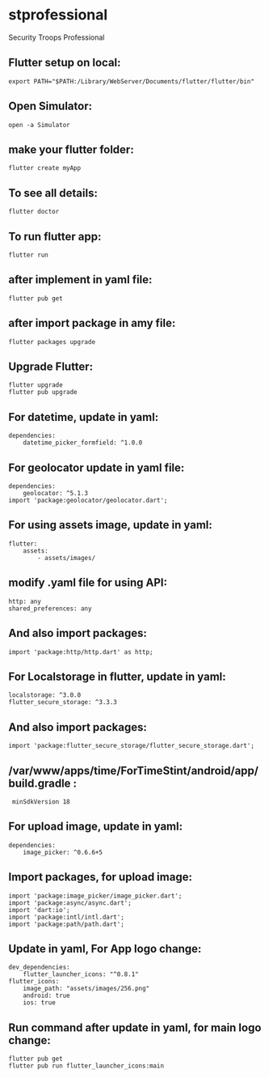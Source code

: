 # stprofessional
Security Troops Professional

## Flutter setup on local:
	export PATH="$PATH:/Library/WebServer/Documents/flutter/flutter/bin"

## Open Simulator:
	open -a Simulator

## make your flutter folder:
	flutter create myApp

## To see all details:
	flutter doctor

## To run flutter app:
	flutter run

## after implement in yaml file:
	flutter pub get

## after import package in amy file:
	flutter packages upgrade

## Upgrade Flutter:
	flutter upgrade
	flutter pub upgrade

## For datetime, update in yaml:
	dependencies:
		datetime_picker_formfield: ^1.0.0

## For geolocator update in yaml file:
	dependencies:
		geolocator: ^5.1.3
	import 'package:geolocator/geolocator.dart';

## For using assets image, update in yaml:
	flutter:
		assets:
    		- assets/images/	

## modify .yaml file for using API:
	http: any
	shared_preferences: any
## And also import packages:
	import 'package:http/http.dart' as http;

## For Localstorage in flutter, update in yaml:
	localstorage: ^3.0.0
	flutter_secure_storage: ^3.3.3
## And also import packages:
	import 'package:flutter_secure_storage/flutter_secure_storage.dart';

## /var/www/apps/time/ForTimeStint/android/app/build.gradle :
	 minSdkVersion 18

## For upload image, update in yaml:
	dependencies:
		image_picker: ^0.6.6+5

## Import packages, for upload image: 
	import 'package:image_picker/image_picker.dart';
	import 'package:async/async.dart';
	import 'dart:io';
	import 'package:intl/intl.dart';
	import 'package:path/path.dart';

## Update in yaml, For App logo change:
	dev_dependencies:
		flutter_launcher_icons: "^0.8.1"
	flutter_icons:
		image_path: "assets/images/256.png" 
		android: true
		ios: true
## Run command after update in yaml, for main logo change:
	flutter pub get
	flutter pub run flutter_launcher_icons:main